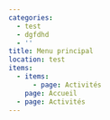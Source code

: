 ```yaml
---
categories:
  - test
  - dgfdhd
  - ''
title: Menu principal
location: test
items:
  - items:
      - page: Activités
    page: Accueil
  - page: Activités
---
```



